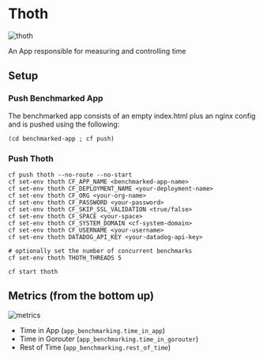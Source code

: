 # Thoth
![thoth](https://cloud.githubusercontent.com/assets/223760/6539313/ecbb51cc-c425-11e4-92e9-8515b6f1c9ef.png)

An App responsible for measuring and controlling time

## Setup

### Push Benchmarked App

The benchmarked app consists of an empty index.html plus an nginx config and is pushed using the following:
```
(cd benchmarked-app ; cf push)
```

### Push Thoth

```
cf push thoth --no-route --no-start
cf set-env thoth CF_APP_NAME <benchmarked-app-name>
cf set-env thoth CF_DEPLOYMENT_NAME <your-deployment-name>
cf set-env thoth CF_ORG <your-org-name>
cf set-env thoth CF_PASSWORD <your-password>
cf set-env thoth CF_SKIP_SSL_VALIDATION <true/false>
cf set-env thoth CF_SPACE <your-space>
cf set-env thoth CF_SYSTEM_DOMAIN <cf-system-domain>
cf set-env thoth CF_USERNAME <your-username>
cf set-env thoth DATADOG_API_KEY <your-datadog-api-key>

# optionally set the number of concurrent benchmarks
cf set-env thoth THOTH_THREADS 5

cf start thoth
```

## Metrics (from the bottom up)

![metrics](https://cloud.githubusercontent.com/assets/223760/6404049/d3c167c8-bdc8-11e4-8a15-11cfed863565.png)

* Time in App (`app_benchmarking.time_in_app`)
* Time in Gorouter (`app_benchmarking.time_in_gorouter`)
* Rest of Time (`app_benchmarking.rest_of_time`)
